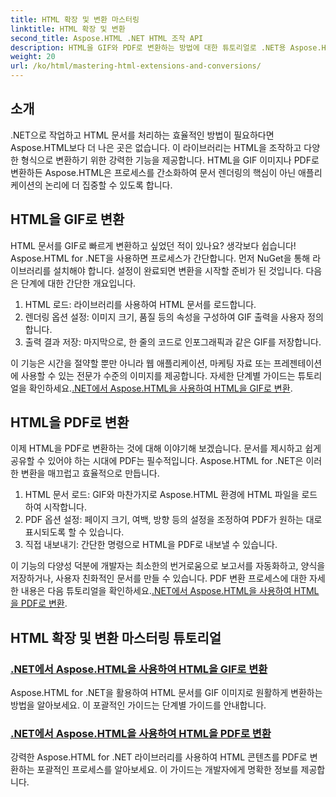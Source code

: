 ```yaml
---
title: HTML 확장 및 변환 마스터링
linktitle: HTML 확장 및 변환
second_title: Aspose.HTML .NET HTML 조작 API
description: HTML을 GIF와 PDF로 변환하는 방법에 대한 튜토리얼로 .NET용 Aspose.HTML의 힘을 활용하세요. 문서를 손쉽게 변환하세요.
weight: 20
url: /ko/html/mastering-html-extensions-and-conversions/
---
```

## 소개

.NET으로 작업하고 HTML 문서를 처리하는 효율적인 방법이 필요하다면 Aspose.HTML보다 더 나은 곳은 없습니다. 이 라이브러리는 HTML을 조작하고 다양한 형식으로 변환하기 위한 강력한 기능을 제공합니다. HTML을 GIF 이미지나 PDF로 변환하든 Aspose.HTML은 프로세스를 간소화하여 문서 렌더링의 핵심이 아닌 애플리케이션의 논리에 더 집중할 수 있도록 합니다.

## HTML을 GIF로 변환
HTML 문서를 GIF로 빠르게 변환하고 싶었던 적이 있나요? 생각보다 쉽습니다! Aspose.HTML for .NET을 사용하면 프로세스가 간단합니다. 먼저 NuGet을 통해 라이브러리를 설치해야 합니다. 설정이 완료되면 변환을 시작할 준비가 된 것입니다. 다음은 단계에 대한 간단한 개요입니다.

1. HTML 로드: 라이브러리를 사용하여 HTML 문서를 로드합니다.
2. 렌더링 옵션 설정: 이미지 크기, 품질 등의 속성을 구성하여 GIF 출력을 사용자 정의합니다.
3. 출력 결과 저장: 마지막으로, 한 줄의 코드로 인포그래픽과 같은 GIF를 저장합니다.

 이 기능은 시간을 절약할 뿐만 아니라 웹 애플리케이션, 마케팅 자료 또는 프레젠테이션에 사용할 수 있는 전문가 수준의 이미지를 제공합니다. 자세한 단계별 가이드는 튜토리얼을 확인하세요.[.NET에서 Aspose.HTML을 사용하여 HTML을 GIF로 변환](./converting-html-to-gif/).

## HTML을 PDF로 변환
이제 HTML을 PDF로 변환하는 것에 대해 이야기해 보겠습니다. 문서를 제시하고 쉽게 공유할 수 있어야 하는 시대에 PDF는 필수적입니다. Aspose.HTML for .NET은 이러한 변환을 매끄럽고 효율적으로 만듭니다. 

1. HTML 문서 로드: GIF와 마찬가지로 Aspose.HTML 환경에 HTML 파일을 로드하여 시작합니다.
2. PDF 옵션 설정: 페이지 크기, 여백, 방향 등의 설정을 조정하여 PDF가 원하는 대로 표시되도록 할 수 있습니다.
3. 직접 내보내기: 간단한 명령으로 HTML을 PDF로 내보낼 수 있습니다. 

이 기능의 다양성 덕분에 개발자는 최소한의 번거로움으로 보고서를 자동화하고, 양식을 저장하거나, 사용자 친화적인 문서를 만들 수 있습니다. PDF 변환 프로세스에 대한 자세한 내용은 다음 튜토리얼을 확인하세요.[.NET에서 Aspose.HTML을 사용하여 HTML을 PDF로 변환](./converting-html-to-pdf/).

## HTML 확장 및 변환 마스터링 튜토리얼
### [ .NET에서 Aspose.HTML을 사용하여 HTML을 GIF로 변환](./converting-html-to-gif/)
Aspose.HTML for .NET을 활용하여 HTML 문서를 GIF 이미지로 원활하게 변환하는 방법을 알아보세요. 이 포괄적인 가이드는 단계별 가이드를 안내합니다.
### [.NET에서 Aspose.HTML을 사용하여 HTML을 PDF로 변환](./converting-html-to-pdf/)
강력한 Aspose.HTML for .NET 라이브러리를 사용하여 HTML 콘텐츠를 PDF로 변환하는 포괄적인 프로세스를 알아보세요. 이 가이드는 개발자에게 명확한 정보를 제공합니다.